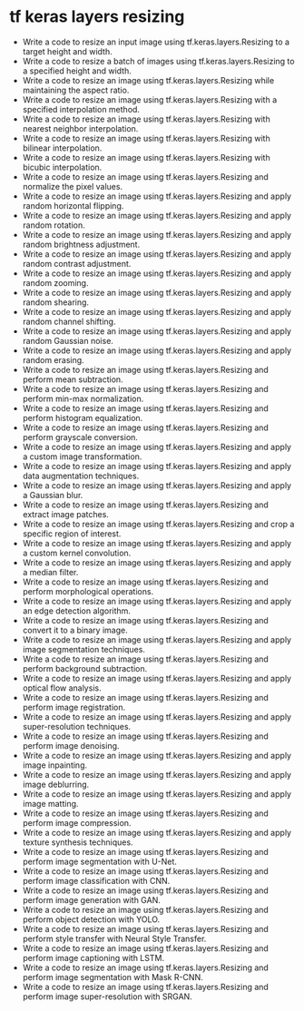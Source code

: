 # tf keras layers resizing

- Write a code to resize an input image using tf.keras.layers.Resizing to a target height and width.
- Write a code to resize a batch of images using tf.keras.layers.Resizing to a specified height and width.
- Write a code to resize an image using tf.keras.layers.Resizing while maintaining the aspect ratio.
- Write a code to resize an image using tf.keras.layers.Resizing with a specified interpolation method.
- Write a code to resize an image using tf.keras.layers.Resizing with nearest neighbor interpolation.
- Write a code to resize an image using tf.keras.layers.Resizing with bilinear interpolation.
- Write a code to resize an image using tf.keras.layers.Resizing with bicubic interpolation.
- Write a code to resize an image using tf.keras.layers.Resizing and normalize the pixel values.
- Write a code to resize an image using tf.keras.layers.Resizing and apply random horizontal flipping.
- Write a code to resize an image using tf.keras.layers.Resizing and apply random rotation.
- Write a code to resize an image using tf.keras.layers.Resizing and apply random brightness adjustment.
- Write a code to resize an image using tf.keras.layers.Resizing and apply random contrast adjustment.
- Write a code to resize an image using tf.keras.layers.Resizing and apply random zooming.
- Write a code to resize an image using tf.keras.layers.Resizing and apply random shearing.
- Write a code to resize an image using tf.keras.layers.Resizing and apply random channel shifting.
- Write a code to resize an image using tf.keras.layers.Resizing and apply random Gaussian noise.
- Write a code to resize an image using tf.keras.layers.Resizing and apply random erasing.
- Write a code to resize an image using tf.keras.layers.Resizing and perform mean subtraction.
- Write a code to resize an image using tf.keras.layers.Resizing and perform min-max normalization.
- Write a code to resize an image using tf.keras.layers.Resizing and perform histogram equalization.
- Write a code to resize an image using tf.keras.layers.Resizing and perform grayscale conversion.
- Write a code to resize an image using tf.keras.layers.Resizing and apply a custom image transformation.
- Write a code to resize an image using tf.keras.layers.Resizing and apply data augmentation techniques.
- Write a code to resize an image using tf.keras.layers.Resizing and apply a Gaussian blur.
- Write a code to resize an image using tf.keras.layers.Resizing and extract image patches.
- Write a code to resize an image using tf.keras.layers.Resizing and crop a specific region of interest.
- Write a code to resize an image using tf.keras.layers.Resizing and apply a custom kernel convolution.
- Write a code to resize an image using tf.keras.layers.Resizing and apply a median filter.
- Write a code to resize an image using tf.keras.layers.Resizing and perform morphological operations.
- Write a code to resize an image using tf.keras.layers.Resizing and apply an edge detection algorithm.
- Write a code to resize an image using tf.keras.layers.Resizing and convert it to a binary image.
- Write a code to resize an image using tf.keras.layers.Resizing and apply image segmentation techniques.
- Write a code to resize an image using tf.keras.layers.Resizing and perform background subtraction.
- Write a code to resize an image using tf.keras.layers.Resizing and apply optical flow analysis.
- Write a code to resize an image using tf.keras.layers.Resizing and perform image registration.
- Write a code to resize an image using tf.keras.layers.Resizing and apply super-resolution techniques.
- Write a code to resize an image using tf.keras.layers.Resizing and perform image denoising.
- Write a code to resize an image using tf.keras.layers.Resizing and apply image inpainting.
- Write a code to resize an image using tf.keras.layers.Resizing and apply image deblurring.
- Write a code to resize an image using tf.keras.layers.Resizing and apply image matting.
- Write a code to resize an image using tf.keras.layers.Resizing and perform image compression.
- Write a code to resize an image using tf.keras.layers.Resizing and apply texture synthesis techniques.
- Write a code to resize an image using tf.keras.layers.Resizing and perform image segmentation with U-Net.
- Write a code to resize an image using tf.keras.layers.Resizing and perform image classification with CNN.
- Write a code to resize an image using tf.keras.layers.Resizing and perform image generation with GAN.
- Write a code to resize an image using tf.keras.layers.Resizing and perform object detection with YOLO.
- Write a code to resize an image using tf.keras.layers.Resizing and perform style transfer with Neural Style Transfer.
- Write a code to resize an image using tf.keras.layers.Resizing and perform image captioning with LSTM.
- Write a code to resize an image using tf.keras.layers.Resizing and perform image segmentation with Mask R-CNN.
- Write a code to resize an image using tf.keras.layers.Resizing and perform image super-resolution with SRGAN.